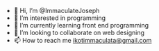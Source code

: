 - 👋 Hi, I’m @ImmaculateJoseph
- 👀 I’m interested in programming
- 🌱 I’m currently learning front end programming
- 💞️ I’m looking to collaborate on web designing
- 📫 How to reach me ikotimmaculata@gmail.com

<!---
ImmaculateJoseph/ImmaculateJoseph is a ✨ special ✨ repository because its `README.md` (this file) appears on your GitHub profile.
You can click the Preview link to take a look at your changes.
--->
